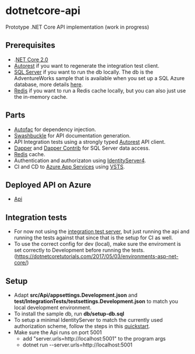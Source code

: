 # dotnetcore-api

Prototype .NET Core API implementation (work in progress)

## Prerequisites

- .[NET Core 2.0](https://www.microsoft.com/net/download/core)
- [Autorest](https://github.com/Azure/autorest) if you want to regenerate the integration test client.
- [SQL Server](https://www.microsoft.com/en-us/sql-server/sql-server-downloads) if you want to run the db locally. The db is the AdventureWorks sample that is available when you set up a SQL Azure database, more details [here](https://blogs.msdn.microsoft.com/kaevans/2015/03/06/adventure-works-for-azure-sql-database/).
- [Redis](https://redis.io/) if you want to run a Redis cache locally, but you can also just use the in-memory cache.

## Parts

- [Autofac](https://autofac.org/) for dependency injection.
- [Swashbuckle](https://github.com/domaindrivendev/Swashbuckle.AspNetCore) for API documentation generation.
- API Integration tests using a strongly typed [Autorest](https://github.com/Azure/AutoRest) API client.
- [Dapper](https://github.com/StackExchange/Dapper) and [Dapper Contrib](https://github.com/StackExchange/Dapper/tree/master/Dapper.Contrib) for SQL Server data access.
- [Redis](https://redis.io/) cache.
- Authentication and authorizaton using [IdentityServer4](https://github.com/IdentityServer/IdentityServer4).
- CI and CD to [Azure App Services](https://azure.microsoft.com/en-us/services/app-service/) using [VSTS](https://www.visualstudio.com/team-services/).


## Deployed API on Azure
- [Api](https://dotnetcore-api.azurewebsites.net/swagger)


## Integration tests
- For now not using the [integration test server](https://docs.microsoft.com/en-us/aspnet/core/testing/integration-testing), but just running the api and running the tests against that since that is the setup for CI as well.
- To use the correct config for dev (local), make sure the enviroment is set correctly to Development before running the tests. (https://dotnetcoretutorials.com/2017/05/03/environments-asp-net-core/)

## Setup
- Adapt __src/Api/appsettings.Development.json__ and __test/IntegrationTests/testsettings.Development.json__ to match you local development environment.
- To install the sample db, run __db/setup-db.sql__
- To setup a minimal IdentityServer to match the currently used authorization scheme,  follow the steps in this [quickstart](http://docs.identityserver.io/en/release/quickstarts/1_client_credentials.html).
- Make sure the Api runs on port 5001
    - add "server.urls=http://localhost:5001" to the program args
    - dotnet run --server.urls=http://localhost:5001





    



